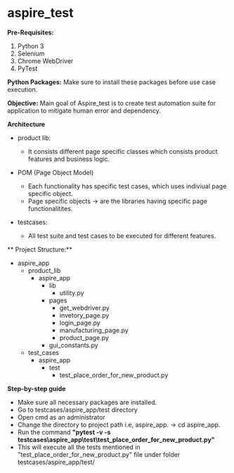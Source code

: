 # aspire_test
**Pre-Requisites:**
1. Python 3
2. Selenium 
3. Chrome WebDriver
4. PyTest

**Python Packages:**
Make sure to install these packages before use case execution.


**Objective:**
Main goal of Aspire_test is to create test automation suite for application to mitigate human error and dependency. 

**Architecture**
* product lib:
    * It consists different page specific classes which consists product features and business logic.

* POM (Page Object Model)
    * Each functionality has specific test cases, which uses indiviual page specific object.
    * Page specific objects → are the libraries having specific page functionalitites.

* testcases:
    * All test suite and test cases to be executed for different features.
  
** Project Structure:**  
   * aspire_app
       * product_lib
           * aspire_app
               * lib
                   *  utility.py
               *  pages
                  *  get_webdriver.py
                  *  invetory_page.py
                  *  login_page.py
                  *  manufacturing_page.py
                  *  product_page.py
               * gui_constants.py
      * test_cases
         *  aspire_app
            *  test
               *  test_place_order_for_new_product.py



**Step-by-step guide**
*	Make sure all necessary packages are installed.
*	Go to testcases/aspire_app/test directory
*	Open cmd as an administrator
*	Change the directory to project path i.e, aspire_app. -> cd aspire_app.
*	Run the command **"pytest -v -s testcases\aspire_app\test\test_place_order_for_new_product.py"**
*	This will execute all the tests mentioned in "test_place_order_for_new_product.py" file under folder testcases/aspire_app/test/

